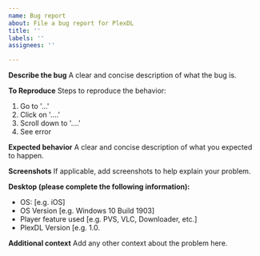 ```yaml
---
name: Bug report
about: File a bug report for PlexDL
title: ''
labels: ''
assignees: ''

---
```


**Describe the bug**
A clear and concise description of what the bug is.

**To Reproduce**
Steps to reproduce the behavior:
1. Go to '...'
2. Click on '....'
3. Scroll down to '....'
4. See error

**Expected behavior**
A clear and concise description of what you expected to happen.

**Screenshots**
If applicable, add screenshots to help explain your problem.

**Desktop (please complete the following information):**
 - OS: [e.g. iOS]
 - OS Version [e.g. Windows 10 Build 1903]
 - Player feature used [e.g. PVS, VLC, Downloader, etc.]
 - PlexDL Version [e.g. 1.0.

**Additional context**
Add any other context about the problem here.
